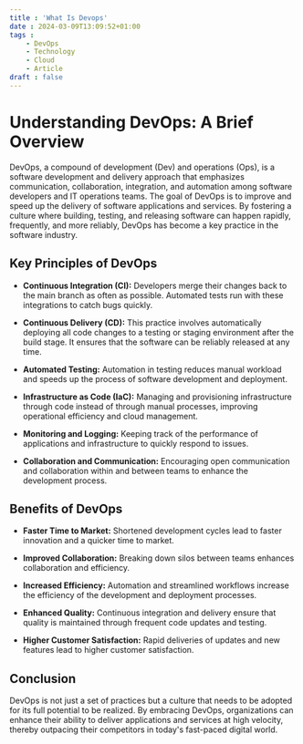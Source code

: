 ```yaml
---
title : 'What Is Devops'
date : 2024-03-09T13:09:52+01:00
tags : 
    - DevOps
    - Technology
    - Cloud
    - Article
draft : false
---
```


# Understanding DevOps: A Brief Overview

DevOps, a compound of development (Dev) and operations (Ops), is a software development and delivery approach that emphasizes communication, collaboration, integration, and automation among software developers and IT operations teams. The goal of DevOps is to improve and speed up the delivery of software applications and services. By fostering a culture where building, testing, and releasing software can happen rapidly, frequently, and more reliably, DevOps has become a key practice in the software industry.

## Key Principles of DevOps

- **Continuous Integration (CI):** Developers merge their changes back to the main branch as often as possible. Automated tests run with these integrations to catch bugs quickly.

- **Continuous Delivery (CD):** This practice involves automatically deploying all code changes to a testing or staging environment after the build stage. It ensures that the software can be reliably released at any time.

- **Automated Testing:** Automation in testing reduces manual workload and speeds up the process of software development and deployment.

- **Infrastructure as Code (IaC):** Managing and provisioning infrastructure through code instead of through manual processes, improving operational efficiency and cloud management.

- **Monitoring and Logging:** Keeping track of the performance of applications and infrastructure to quickly respond to issues.

- **Collaboration and Communication:** Encouraging open communication and collaboration within and between teams to enhance the development process.

## Benefits of DevOps

- **Faster Time to Market:** Shortened development cycles lead to faster innovation and a quicker time to market.

- **Improved Collaboration:** Breaking down silos between teams enhances collaboration and efficiency.

- **Increased Efficiency:** Automation and streamlined workflows increase the efficiency of the development and deployment processes.

- **Enhanced Quality:** Continuous integration and delivery ensure that quality is maintained through frequent code updates and testing.

- **Higher Customer Satisfaction:** Rapid deliveries of updates and new features lead to higher customer satisfaction.

## Conclusion

DevOps is not just a set of practices but a culture that needs to be adopted for its full potential to be realized. By embracing DevOps, organizations can enhance their ability to deliver applications and services at high velocity, thereby outpacing their competitors in today's fast-paced digital world.


